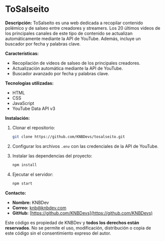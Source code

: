 # ToSalseito

**Descripción:**
ToSalseito es una web dedicada a recopilar contenido polémico y de salseo entre creadores y streamers. Los 20 últimos videos de los principales canales de este tipo de contenido se actualizan automáticamente mediante la API de YouTube. Además, incluye un buscador por fecha y palabras clave.

**Características:**
- Recopilación de videos de salseo de los principales creadores.
- Actualización automática mediante la API de YouTube.
- Buscador avanzado por fecha y palabras clave.

**Tecnologías utilizadas:**
- HTML
- CSS
- JavaScript
- YouTube Data API v3

**Instalación:**
1. Clonar el repositorio:
    ```bash
    git clone https://github.com/KNBDevs/tosalseito.git
    ```
2. Configurar los archivos `.env` con las credenciales de la API de YouTube.

3. Instalar las dependencias del proyecto:
    ```bash
    npm install
    ```

4. Ejecutar el servidor:
    ```bash
    npm start
    ```

**Contacto:**
- **Nombre:** KNBDev
- **Correo:** [knb@knbdev.com](mailto:knb@knbdev.com)
- **GitHub:** [https://github.com/KNBDevs](https://github.com/KNBDevs)


Este código es propiedad de KNBDev y **todos los derechos están reservados**. 
No se permite el uso, modificación, distribución o copia de este código sin el consentimiento expreso del autor.
